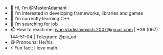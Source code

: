 - 👋 Hi, I’m @MasterAdamant
- 👀 I’m interested in developing frameworks, libraries and games
- 🌱 I’m currently learning C++
- 💞️ I’m searching for job
- 📫 How to reach me:
  ivan.vladislavovich.2007@gmail.com  | +38 (067) 144-51-04 | Telegram: @piv_od
- 😄 Pronouns: He/his
- ⚡ Fun fact: I love math.
